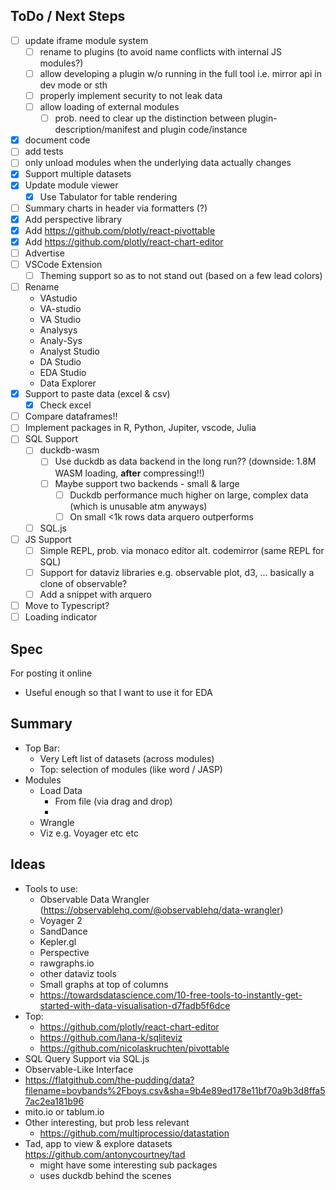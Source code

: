 ## ToDo / Next Steps
- [ ] update iframe module system
	- [ ] rename to plugins (to avoid name conflicts with internal JS modules?)
	- [ ] allow developing a plugin w/o running in the full tool i.e. mirror api in dev mode or sth
	- [ ] properly implement security to not leak data
	- [ ] allow loading of external modules
		- [ ] prob. need to clear up the distinction between plugin-description/manifest and plugin code/instance
- [x] document code
- [ ] add tests
- [ ] only unload modules when the underlying data actually changes
- [x] Support multiple datasets
- [x] Update module viewer
	- [x] Use Tabulator for table rendering
- [ ] Summary charts in header via formatters (?)
- [x] Add perspective library
- [x] Add https://github.com/plotly/react-pivottable
- [x] Add https://github.com/plotly/react-chart-editor
- [ ] Advertise
- [ ] VSCode Extension
	- [ ] Theming support so as to not stand out (based on a few lead colors)
- [ ] Rename
	- VAstudio
	- VA-studio
	- VA Studio
	- Analysys
	- Analy-Sys
	- Analyst Studio
	- DA Studio
	- EDA Studio
	- Data Explorer
- [x] Support to paste data (excel & csv)
	- [x] Check excel
- [ ] Compare dataframes!!
- [ ] Implement packages in R, Python, Jupiter, vscode, Julia 
- [ ] SQL Support
	- [ ] duckdb-wasm
		- [ ] Use duckdb as data backend in the long run?? (downside: 1.8M WASM loading, **after** compressing!!)
		- [ ] Maybe support two backends - small & large
			- [ ] Duckdb performance much higher on large, complex data (which is unusable atm anyways)
			- [ ] On small <1k rows data arquero outperforms
	- [ ] SQL.js
- [ ] JS Support
	- [ ] Simple REPL, prob. via monaco editor alt. codemirror (same REPL for SQL)
	- [ ] Support for dataviz libraries e.g. observable plot, d3, ... basically a clone of observable?
	- [ ] Add a snippet with arquero
- [ ] Move to Typescript?
- [ ] Loading indicator

## Spec
For posting it online
- Useful enough so that I want to use it for EDA

## Summary
- Top Bar:
	- Very Left list of datasets (across modules)
	- Top: selection of modules (like word / JASP)
- Modules
	- Load Data
		- From file (via drag and drop)
		- 
	- Wrangle
	- Viz e.g. Voyager etc etc


## Ideas
- Tools to use:
	- Observable Data Wrangler (https://observablehq.com/@observablehq/data-wrangler)
	- Voyager 2
	- SandDance
	- Kepler.gl
	- Perspective
	- rawgraphs.io
	- other dataviz tools
	- Small graphs at top of columns
	- https://towardsdatascience.com/10-free-tools-to-instantly-get-started-with-data-visualisation-d7fadb5f6dce
- Top:
	- https://github.com/plotly/react-chart-editor
	- https://github.com/lana-k/sqliteviz
	- https://github.com/nicolaskruchten/pivottable
- SQL Query Support via SQL.js 
- Observable-Like Interface
- https://flatgithub.com/the-pudding/data?filename=boybands%2Fboys.csv&sha=9b4e89ed178e11bf70a9b3d8ffa57ac2ea181b96
- mito.io or tablum.io
- Other interesting, but prob less relevant
	- https://github.com/multiprocessio/datastation
- Tad, app to view & explore datasets https://github.com/antonycourtney/tad
	- might have some interesting sub packages
	- uses duckdb behind the scenes
